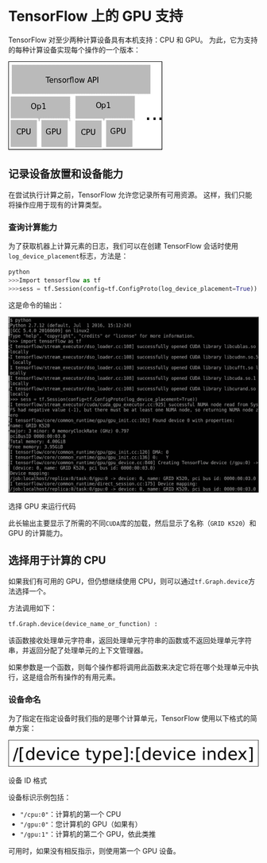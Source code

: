 # TensorFlow 上的 GPU 支持

TensorFlow 对至少两种计算设备具有本机支持：CPU 和 GPU。 为此，它为支持的每种计算设备实现每个操作的一个版本：

![GPU support on TensorFlow](img/00136.jpg)

## 记录设备放置和设备能力

在尝试执行计算之前，TensorFlow 允许您记录所有可用资源。 这样，我们只能将操作应用于现有的计算类型。

### 查询计算能力

为了获取机器上计算元素的日志，我们可以在创建 TensorFlow 会话时使用`log_device_placement`标志，方法是：

```py
python
>>>Import tensorflow as tf
>>>sess = tf.Session(config=tf.ConfigProto(log_device_placement=True))

```

这是命令的输出：

![Querying the computing capabilities](img/00137.jpg)

选择 GPU 来运行代码

此长输出主要显示了所需的不同`CUDA`库的加载，然后显示了名称（`GRID K520`）和 GPU 的计算能力。

## 选择用于计算的 CPU

如果我们有可用的 GPU，但仍想继续使用 CPU，则可以通过`tf.Graph.device`方法选择一个。

方法调用如下：

```py
tf.Graph.device(device_name_or_function) : 

```

该函数接收处理单元字符串，返回处理单元字符串的函数或不返回处理单元字符串，并返回分配了处理单元的上下文管理器。

如果参数是一个函数，则每个操作都将调用此函数来决定它将在哪个处理单元中执行，这是组合所有操作的有用元素。

### 设备命名

为了指定在指定设备时我们指的是哪个计算单元，TensorFlow 使用以下格式的简单方案：

![Device naming](img/00138.jpg)

设备 ID 格式

设备标识示例包括：

*   `"/cpu:0"`：计算机的第一个 CPU
*   `"/gpu:0"`：您计算机的 GPU（如果有）
*   `"/gpu:1"`：计算机的第二个 GPU，依此类推

可用时，如果没有相反指示，则使用第一个 GPU 设备。